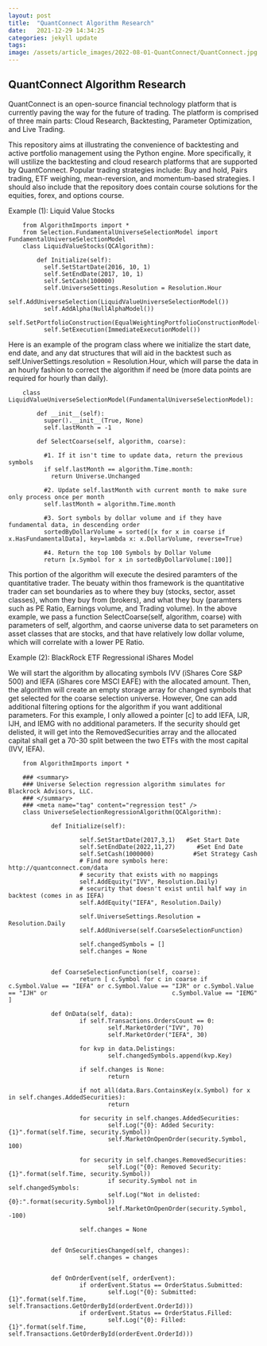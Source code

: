 ```yaml
---
layout: post
title:  "QuantConnect Algorithm Research"
date:   2021-12-29 14:34:25
categories: jekyll update
tags: 
image: /assets/article_images/2022-08-01-QuantConnect/QuantConnect.jpg
---
```

## QuantConnect Algorithm Research

QuantConnect is an open-source financial technology platform that is currently paving the way for the future of trading. The platform is comprised of three main parts: Cloud Research, Backtesting, Parameter Optimization, and Live Trading. 

This repository aims at illustrating the convenience of backtesting and active portfolio management using the Python engine. More specifically, it will ustilize the backtesting and cloud research platforms that are supported by QuantConnect. Popular trading strategies include: Buy and hold, Pairs trading, ETF weighing, mean-reversion, and momentum-based strategies. I should also include that the repository does contain course solutions for the equities, forex, and options course. 

Example (1): Liquid Value Stocks

        from AlgorithmImports import *
        from Selection.FundamentalUniverseSelectionModel import FundamentalUniverseSelectionModel
        class LiquidValueStocks(QCAlgorithm):

            def Initialize(self):
              self.SetStartDate(2016, 10, 1)
              self.SetEndDate(2017, 10, 1)
              self.SetCash(100000)
              self.UniverseSettings.Resolution = Resolution.Hour
              self.AddUniverseSelection(LiquidValueUniverseSelectionModel())
              self.AddAlpha(NullAlphaModel())
              self.SetPortfolioConstruction(EqualWeightingPortfolioConstructionModel())
              self.SetExecution(ImmediateExecutionModel())
            
Here is an example of the program class where we initialize the start date, end date, and any dat structures that will aid in the backtest such as self.UniverSettings.resolution = Resolution.Hour, which will parse the data in an hourly fashion to correct the algorithm if need be (more data points are required for hourly than daily). 

        class LiquidValueUniverseSelectionModel(FundamentalUniverseSelectionModel):
    
            def __init__(self):
              super().__init__(True, None)
              self.lastMonth = -1 
    
            def SelectCoarse(self, algorithm, coarse):
        
              #1. If it isn't time to update data, return the previous symbols 
              if self.lastMonth == algorithm.Time.month:
                return Universe.Unchanged
        
              #2. Update self.lastMonth with current month to make sure only process once per month
              self.lastMonth = algorithm.Time.month
        
              #3. Sort symbols by dollar volume and if they have fundamental data, in descending order
              sortedByDollarVolume = sorted([x for x in coarse if x.HasFundamentalData], key=lambda x: x.DollarVolume, reverse=True)
        
              #4. Return the top 100 Symbols by Dollar Volume 
              return [x.Symbol for x in sortedByDollarVolume[:100]]


This portion of the algorithm will execute the desired paramters of the quantitative trader. The beuaty within thos framework is the quantitative trader can set boundaries as to where they buy (stocks, sector, asset classes), whom they buy from (brokers), and what they buy (paramters such as PE Ratio, Earnings volume, and Trading volume). In the above example, we pass a function SelectCoarse(self, algorithm, coarse) with parameters of self, algorthm, and caorse universe data to set parameters on asset classes that are stocks, and that have relatively low dollar volume, which will correlate with a lower PE Ratio. 

Example (2): BlackRock ETF Regressional iShares Model

We will start the algorithm by allocating symbols IVV (iShares Core S&P 500) and IEFA (iShares core MSCI EAFE) with the allocated amount. Then, the algorithm will create an empty storage array for changed symbols that get selected for the coarse selection universe. However, One can add additional filtering options for the algorithm if you want additional parameters. For this example, I only allowed a pointer [c] to add IEFA, IJR, IJH, and IEMG with no additional parameters. If the security should get delisted, it will get into the RemovedSecurities array and the allocated capital shall get a 70-30 split between the two ETFs with the most capital (IVV, IEFA).

        from AlgorithmImports import *

        ### <summary>
        ### Universe Selection regression algorithm simulates for Blackrock Advisors, LLC. 
        ### </summary>
        ### <meta name="tag" content="regression test" />
        class UniverseSelectionRegressionAlgorithm(QCAlgorithm):
    
                def Initialize(self):
        
                        self.SetStartDate(2017,3,1)   #Set Start Date
                        self.SetEndDate(2022,11,27)      #Set End Date
                        self.SetCash(1000000)           #Set Strategy Cash
                        # Find more symbols here: http://quantconnect.com/data
                        # security that exists with no mappings
                        self.AddEquity("IVV", Resolution.Daily)
                        # security that doesn't exist until half way in backtest (comes in as IEFA)
                        self.AddEquity("IEFA", Resolution.Daily)

                        self.UniverseSettings.Resolution = Resolution.Daily
                        self.AddUniverse(self.CoarseSelectionFunction)
        
                        self.changedSymbols = []
                        self.changes = None


                def CoarseSelectionFunction(self, coarse):
                        return [ c.Symbol for c in coarse if c.Symbol.Value == "IEFA" or c.Symbol.Value == "IJR" or c.Symbol.Value == "IJH" or                                   c.Symbol.Value == "IEMG" ]

                def OnData(self, data):
                        if self.Transactions.OrdersCount == 0:
                                self.MarketOrder("IVV", 70)
                                self.MarketOrder("IEFA", 30)

                        for kvp in data.Delistings:
                                self.changedSymbols.append(kvp.Key)
        
                        if self.changes is None:
                                return

                        if not all(data.Bars.ContainsKey(x.Symbol) for x in self.changes.AddedSecurities):
                                return 
        
                        for security in self.changes.AddedSecurities:
                                self.Log("{0}: Added Security: {1}".format(self.Time, security.Symbol))
                                self.MarketOnOpenOrder(security.Symbol, 100)

                        for security in self.changes.RemovedSecurities:
                                self.Log("{0}: Removed Security: {1}".format(self.Time, security.Symbol))
                                if security.Symbol not in self.changedSymbols:
                                self.Log("Not in delisted: {0}:".format(security.Symbol))
                                self.MarketOnOpenOrder(security.Symbol, -100)

                        self.changes = None 


                def OnSecuritiesChanged(self, changes):
                        self.changes = changes


                def OnOrderEvent(self, orderEvent):
                        if orderEvent.Status == OrderStatus.Submitted:
                                self.Log("{0}: Submitted: {1}".format(self.Time, self.Transactions.GetOrderById(orderEvent.OrderId)))
                        if orderEvent.Status == OrderStatus.Filled:
                                self.Log("{0}: Filled: {1}".format(self.Time, self.Transactions.GetOrderById(orderEvent.OrderId)))
